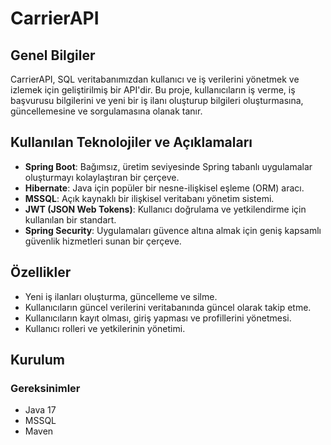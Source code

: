 # CarrierAPI

## Genel Bilgiler
CarrierAPI, SQL veritabanımızdan kullanıcı ve iş verilerini yönetmek ve izlemek için geliştirilmiş bir API'dir. Bu proje, kullanıcıların iş verme, iş başvurusu bilgilerini ve yeni bir iş ilanı oluşturup bilgileri oluşturmasına, güncellemesine ve sorgulamasına olanak tanır.

## Kullanılan Teknolojiler ve Açıklamaları
- **Spring Boot**: Bağımsız, üretim seviyesinde Spring tabanlı uygulamalar oluşturmayı kolaylaştıran bir çerçeve.
- **Hibernate**: Java için popüler bir nesne-ilişkisel eşleme (ORM) aracı.
- **MSSQL**: Açık kaynaklı bir ilişkisel veritabanı yönetim sistemi.
- **JWT (JSON Web Tokens)**: Kullanıcı doğrulama ve yetkilendirme için kullanılan bir standart.
- **Spring Security**: Uygulamaları güvence altına almak için geniş kapsamlı güvenlik hizmetleri sunan bir çerçeve.

## Özellikler
- Yeni iş ilanları oluşturma, güncelleme ve silme.
- Kullanıcıların güncel verilerini veritabanında güncel olarak takip etme.
- Kullanıcıların kayıt olması, giriş yapması ve profillerini yönetmesi.
- Kullanıcı rolleri ve yetkilerinin yönetimi.

## Kurulum

### Gereksinimler
- Java 17
- MSSQL
- Maven
